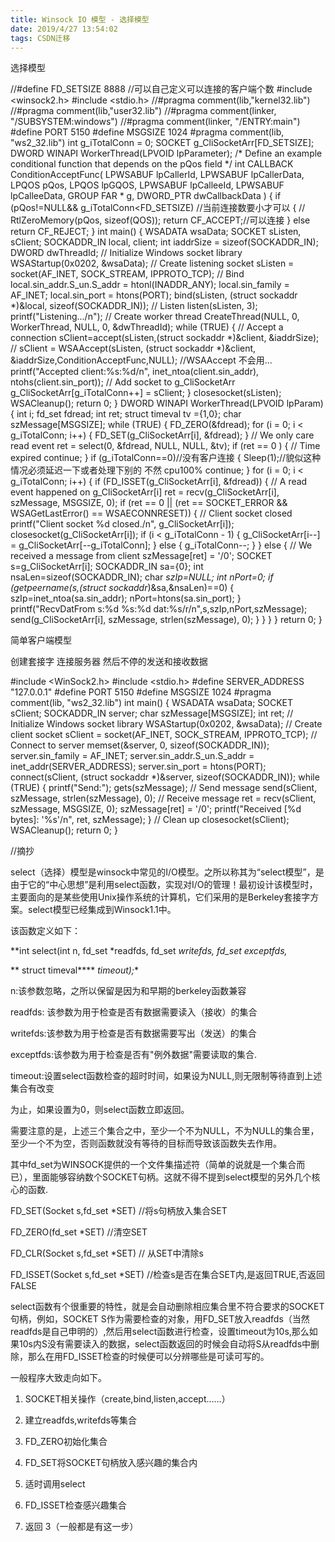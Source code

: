 ```yaml
---
title: Winsock IO 模型 - 选择模型
date: 2019/4/27 13:54:02
tags: CSDN迁移
---
```

   选择模型

 

 //#define FD_SETSIZE 8888 //可以自己定义可以连接的客户端个数 #include <winsock2.h> #include <stdio.h> //#pragma comment(lib,"kernel32.lib") //#pragma comment(lib,"user32.lib") //#pragma comment(linker, "/SUBSYSTEM:windows") //#pragma comment(linker, "/ENTRY:main") #define PORT 5150 #define MSGSIZE 1024 #pragma comment(lib, "ws2_32.lib") int g_iTotalConn = 0; SOCKET g_CliSocketArr[FD_SETSIZE]; DWORD WINAPI WorkerThread(LPVOID lpParameter); /* Define an example conditional function that depends on the pQos field */ int CALLBACK ConditionAcceptFunc( LPWSABUF lpCallerId, LPWSABUF lpCallerData, LPQOS pQos, LPQOS lpGQOS, LPWSABUF lpCalleeId, LPWSABUF lpCalleeData, GROUP FAR * g, DWORD_PTR dwCallbackData ) { if (pQos!=NULL&& g_iTotalConn<FD_SETSIZE) //当前连接数要小才可以 { // RtlZeroMemory(pQos, sizeof(QOS)); return CF_ACCEPT;//可以连接 } else return CF_REJECT; } int main() { WSADATA wsaData; SOCKET sListen, sClient; SOCKADDR_IN local, client; int iaddrSize = sizeof(SOCKADDR_IN); DWORD dwThreadId; // Initialize Windows socket library WSAStartup(0x0202, &wsaData); // Create listening socket sListen = socket(AF_INET, SOCK_STREAM, IPPROTO_TCP); // Bind local.sin_addr.S_un.S_addr = htonl(INADDR_ANY); local.sin_family = AF_INET; local.sin_port = htons(PORT); bind(sListen, (struct sockaddr *)&local, sizeof(SOCKADDR_IN)); // Listen listen(sListen, 3); printf("Listening.../n"); // Create worker thread CreateThread(NULL, 0, WorkerThread, NULL, 0, &dwThreadId); while (TRUE) { // Accept a connection sClient=accept(sListen,(struct sockaddr *)&client, &iaddrSize); // sClient = WSAAccept(sListen, (struct sockaddr *)&client, &iaddrSize,ConditionAcceptFunc,NULL); //WSAAccept 不会用... printf("Accepted client:%s:%d/n", inet_ntoa(client.sin_addr), ntohs(client.sin_port)); // Add socket to g_CliSocketArr g_CliSocketArr[g_iTotalConn++] = sClient; } closesocket(sListen); WSACleanup(); return 0; } DWORD WINAPI WorkerThread(LPVOID lpParam) { int i; fd_set fdread; int ret; struct timeval tv ={1,0}; char szMessage[MSGSIZE]; while (TRUE) { FD_ZERO(&fdread); for (i = 0; i < g_iTotalConn; i++) { FD_SET(g_CliSocketArr[i], &fdread); } // We only care read event ret = select(0, &fdread, NULL, NULL, &tv); if (ret == 0 ) { // Time expired continue; } if (g_iTotalConn==0)//没有客户连接 { Sleep(1);//貌似这种情况必须延迟一下或者处理下别的 不然 cpu100% continue; } for (i = 0; i < g_iTotalConn; i++) { if (FD_ISSET(g_CliSocketArr[i], &fdread)) { // A read event happened on g_CliSocketArr[i] ret = recv(g_CliSocketArr[i], szMessage, MSGSIZE, 0); if (ret == 0 || (ret == SOCKET_ERROR && WSAGetLastError() == WSAECONNRESET)) { // Client socket closed printf("Client socket %d closed./n", g_CliSocketArr[i]); closesocket(g_CliSocketArr[i]); if (i < g_iTotalConn - 1) { g_CliSocketArr[i--] = g_CliSocketArr[--g_iTotalConn]; } else { g_iTotalConn--; } } else { // We received a message from client szMessage[ret] = '/0'; SOCKET s=g_CliSocketArr[i]; SOCKADDR_IN sa={0}; int nsaLen=sizeof(SOCKADDR_IN); char *szIp=NULL; int nPort=0; if (getpeername(s,(struct sockaddr*)&sa,&nsaLen)==0) { szIp=inet_ntoa(sa.sin_addr); nPort=htons(sa.sin_port); } printf("RecvDatFrom s:%d %s:%d dat:%s/r/n",s,szIp,nPort,szMessage); send(g_CliSocketArr[i], szMessage, strlen(szMessage), 0); } } } } return 0; } 

 

 

 简单客户端模型

 创建套接字 连接服务器 然后不停的发送和接收数据 

 #include <WinSock2.h> #include <stdio.h> #define SERVER_ADDRESS "127.0.0.1" #define PORT 5150 #define MSGSIZE 1024 #pragma comment(lib, "ws2_32.lib") int main() { WSADATA wsaData; SOCKET sClient; SOCKADDR_IN server; char szMessage[MSGSIZE]; int ret; // Initialize Windows socket library WSAStartup(0x0202, &wsaData); // Create client socket sClient = socket(AF_INET, SOCK_STREAM, IPPROTO_TCP); // Connect to server memset(&server, 0, sizeof(SOCKADDR_IN)); server.sin_family = AF_INET; server.sin_addr.S_un.S_addr = inet_addr(SERVER_ADDRESS); server.sin_port = htons(PORT); connect(sClient, (struct sockaddr *)&server, sizeof(SOCKADDR_IN)); while (TRUE) { printf("Send:"); gets(szMessage); // Send message send(sClient, szMessage, strlen(szMessage), 0); // Receive message ret = recv(sClient, szMessage, MSGSIZE, 0); szMessage[ret] = '/0'; printf("Received [%d bytes]: '%s'/n", ret, szMessage); } // Clean up closesocket(sClient); WSACleanup(); return 0; } 

 

 

 

 

 

 

 

 

 

 

 

 //摘抄

 

 

 select（选择）模型是winsock中常见的I/O模型。之所以称其为“select模型”，是由于它的“中心思想”是利用select函数，实现对I/O的管理！最初设计该模型时，主要面向的是某些使用Unix操作系统的计算机，它们采用的是Berkeley套接字方案。select模型已经集成到Winsock1.1中。

 

 该函数定义如下：

 **int select(int n, fd_set *readfds, fd_set *writefds, fd_set *exceptfds,**

 ** struct timeval**** *timeout);**

 n:该参数忽略，之所以保留是因为和早期的berkeley函数兼容

 readfds: 该参数为用于检查是否有数据需要读入（接收）的集合

 writefds:该参数为用于检查是否有数据需要写出（发送）的集合

 exceptfds:该参数为用于检查是否有"例外数据"需要读取的集合.

 timeout:设置select函数检查的超时时间，如果设为NULL,则无限制等待直到上述集合有改变

 为止，如果设置为0，则select函数立即返回。

 需要注意的是，上述三个集合之中，至少一个不为NULL，不为NULL的集合里，至少一个不为空，否则函数就没有等待的目标而导致该函数失去作用。

 

 

 其中fd_set为WINSOCK提供的一个文件集描述符（简单的说就是一个集合而已），里面能够容纳数个SOCKET句柄。这就不得不提到select模型的另外几个核心的函数.

 

 FD_SET(Socket s,fd_set *SET) //将s句柄放入集合SET

 FD_ZERO(fd_set *SET) //清空SET

 FD_CLR(Socket s,fd_set *SET) // 从SET中清除s

 FD_ISSET(Socket s,fd_set *SET) //检查s是否在集合SET内,是返回TRUE,否返回FALSE

 

 select函数有个很重要的特性，就是会自动删除相应集合里不符合要求的SOCKET句柄，例如，SOCKET S作为需要检查的对象，用FD_SET放入readfds（当然readfds是自己申明的）,然后用select函数进行检查，设置timeout为10s,那么如果10s内S没有需要读入的数据，select函数返回的时候会自动将S从readfds中删除，那么在用FD_ISSET检查的时候便可以分辨哪些是可读可写的。

 

 一般程序大致走向如下。

 1. SOCKET相关操作（create,bind,listen,accept……）

 2. 建立readfds,writefds等集合

 3. FD_ZERO初始化集合

 4. FD_SET将SOCKET句柄放入感兴趣的集合内

 5. 适时调用select

 6. FD_ISSET检查感兴趣集合

 7. 返回 3（一般都是有这一步）

 

   
 
